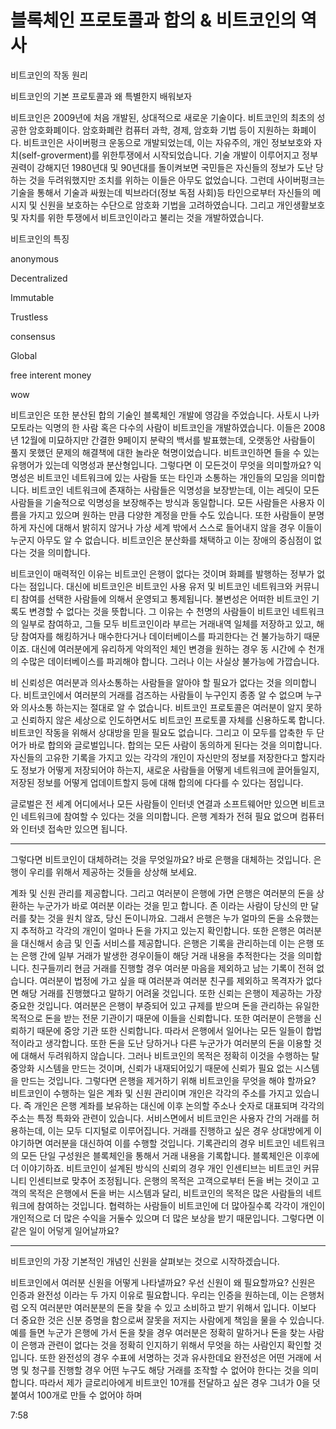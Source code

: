 # 블록체인 프로토콜과 합의 & 비트코인의 역사



비트코인의 작동 원리

비트코인의 기본 프로토콜과 왜 특별한지 배워보자

비트코인은 2009년에 처음 개발된, 상대적으로 새로운 기술이다. 
비트코인의 최초의 성공한 암호화폐이다. 
암호화폐란 컴퓨터 과학, 경제, 암호화 기법 등이 지원하는 화폐이다. 
비트코인은 사이버펑크 운동으로 개발되었는데, 이는 자유주의, 개인 정보보호와 자치(self-groverment)를 위한투쟁에서 시작되었습니다.  기술 개발이 이루어지고 정부 권력이 강해지던 1980년대 및 90년대를 돌이켜보면 국민들은 자신들의 정보가 도난 당하는 것을 두려워했지만 조치를 위하는 이들은 아무도 없었습니다. 그런데 사이버펑크는 기술을 통해서 기술과 싸웠는데 빅브라더(정보 독점 사회)등 타인으로부터 자신들의 메시지 및 신원을 보호하는 수단으로 암호화 기법을 고려하였습니다. 그리고 개인생활보호 및 자치를 위한 투쟁에서 비트코인이라고 불리는 것을 개발하였습니다. 

비트코인의 특징

anonymous

Decentralized

Immutable

Trustless

consensus

Global

free interent money

wow



비트코인은 또한 분산된 합의 기술인 블록체인 개발에 영감을 주었습니다. 사토시 나카모토라는 익명의 한 사람 혹은 다수의 사람이 비트코인을 개발하였습니다. 이들은 2008년 12월에 미묘하지만 간결한 9페이지 분략의 백서를 발표했는데, 오랫동안 사람들이 풀지 못했던 문제의 해결책에 대한 놀라운 혁명이었습니다. 비트코인하면 들을 수 있는 유행어가 있는데 익명성과 분산형입니다. 그렇다면 이 모든것이 무엇을 의미할까요? 익명성은 비트코인 네트워크에 있는 사람들 또는 타인과 소통하는 개인들의 모임을 의미합니다. 비트코인 네트워크에 존재하는 사람들은 익명성을 보장받는데, 이는 레딧이 모든 사람들을 기술적으로 익명성을 보장해주는 방식과 동일합니다. 모든 사람들은 사용자 이름을 가지고 있으며 원하는 만큼 다양한 계정을 만들 수도 있습니다. 또한 사람들이 분명하게 자신에 대해서 밝히지 않거나 가상 세계 밖에서 스스로 들어내지 않을 경우 이들이 누군지 아무도 알 수 없습니다. 
비트코인은 분산화를 채택하고 이는 장애의 중심점이 없다는 것을 의미합니다. 

비트코인이 매력적인 이유는 비트코인 은행이 없다는 것이며 화폐를 발행하는 정부가 없다는 점입니다. 대신에 비트코인은 비트코인 사용 유저 및 비트코인 네트워크와 커뮤니티 참여를 선택한 사람들에 의해서 운영되고 통제됩니다. 불변성은 어떠한 비트코인 기록도 변경할 수 없다는 것을 뜻합니다. 그 이유는 수 천명의 사람들이 비트코인 네트워크의 일부로 참여하고, 그들 모두 비트코인이라 부르는 거래내역 일체를 저장하고 있고, 해당 참여자를 해킹하거나 매수한다거나 데이터베이스를 파괴한다는 건 불가능하기 때문이죠. 대신에 여러분에게 유리하게 악의적인 체인 변경을 원하는 경우 동 시간에 수 천개의 수많은 데이터베이스를 파괴해야 합니다. 그러나 이는 사실상 불가능에 가깝습니다. 

비 신뢰성은 여러분과 의사소통하는 사람들을 알아야 할 필요가 없다는 것을 의미합니다. 비트코인에서 여러분의 거래를 검즈하는 사람들이 누구인지 종종 알 수 없으며 누구와 의사소통 하는지는 절대로 알 수 없습니다. 비트코인 프로토콜은 여러분이 알지 못하고 신뢰하지 않은 세상으로 인도하면서도 비트코인 프로토콜 자체를 신용하도록 합니다. 비트코인 작동을 위해서 상대방을 믿을 필요도 없습니다. 그리고 이 모두를 압축한 두 단어가 바로 합의와 글로벌입니다. 합의는 모든 사람이 동의하게 된다는 것을 의미합니다.  자신들의 고유한 기록을 가지고 있는 각각의 개인이 자신만의 정보를 저장한다고 할지라도 정보가 어떻게 저장되어야 하는지, 새로운 사람들을 어떻게 네트워크에 끌어들일지, 저장된 정보를 어떻게 업데이트할지 등에 대해 합의에 다다를 수 있다는 점입니다. 

글로벌은 전 세계 어디에서나 모든 사람들이 인터넷 연결과 소프트웨어만 있으면  비트코인 네트워크에 참여할 수 있다는 것을 의미합니다. 은행 계좌가 전혀 필요 없으며 컴퓨터와 인터넷 접속만 있으면 됩니다. 

---



그렇다면 비트코인이 대체하려는 것을 무엇일까요? 바로 은행을 대체하는 것입니다. 은행이 우리를 위해서 제공하는 것들을 상상해 보세요. 

계좌 및 신원 관리를 제공합니다. 그리고 여러분이 은행에 가면 은행은 여러분의 돈을 상환하는 누군가가 바로 여러분 이라는 것을 믿고 합니다. 존 이라는 사람이 당신의 만 달러를 찾는 것을 원치 않죠, 당신 돈이니까요. 그래서 은행은 누가 얼마의 돈을 소유했는지 추적하고 각각의 개인이 얼마나 돈을 가지고 있는지 확인합니다. 또한 은행은 여러분을 대신해서 송금 및 인출 서비스를 제공합니다. 은행은 기록을 관리하는데 이는 은행 또는 은행 간에 일부 거래가 발생한 경우이들이 해당 거래 내용을 추적한다는 것을 의미합니다. 친구들끼리 현금 거래를 진행할 경우 여러분 마음을 제외하고 남는 기록이 전혀 없습니다. 여러분이 법정에 가고 싶을 때 여러분과 여러분 친구를 제외하고 목격자가 없다면 해당 거래를 진행했다고 말하기 어려울 것입니다. 또한 신뢰는 은행이 제공하는 가장 중요한 것입니다. 여러분은 은행이 부증되어 있고 규제를 받으며 돈을 관리하는 유일한 목적으로 돈을 받는 전문 기관이기 때문에 이들을 신뢰합니다. 또한 여러분이 은행을 신뢰하기 때문에 중앙 기관 또한 신뢰합니다. 따라서 은행에서 일어나는 모든 일들이 합법적이라고 생각합니다. 또한 돈을 도난 당하거나 다른 누군가가 여러분의 돈을 이용할 것에 대해서 두려워하지 않습니다. 
그러나 비트코인의 목적은 정확히 이것을 수행하는 탈 중앙화 시스템을 만드는 것이며, 신뢰가 내재되어있기 때문에 신뢰가 필요 없는 시스템을 만드는 것입니다. 그렇다면 은행을 제거하기 위해 비트코인을 무엇을 해야 할까요? 비트코인이 수행하는 일은 계좌 및 신원 관리이며 개인은 각각의 주소를 가지고 있습니다.  즉 개인은 은행 계좌를 보유하는 대신에 이후 논의할 주소나 숫자로 대표되며 각각의 주소는 특정 특화와 관련이 있습니다.  서비스면에서 비트코인은 사용자 간의 거래를 허용하는데, 이는 모두 디지털로 이루어집니다. 거래를 진행하고 싶은 경우 상대방에게 이야기하면 여러분을 대신하여 이를 수행할 것입니다.  기록관리의 경우 비트코인 네트워크의 모든 단일 구성원은 블록체인을 통해서 거래 내용을 기록합니다. 블록체인은 이후에 더 이야기하죠. 비트코인이 설계된 방식의 신뢰의 경우 개인 인센티브는 비트코인 커뮤니티 인센티브로 맞추어 조정됩니다.  은행의 목적은 고객으로부터 돈을 버는 것이고 고객의 목적은 은행에서 돈을 버는 시스템과 달리, 비트코인의 목적은 많은 사람들의 네트워크에 참여하는 것입니다. 협력하는 사람들이 비트코인에 더 많아질수록 각각이 개인이 개인적으로 더 많은 수익을 거둘수 있으며 더 많은 보상을 받기 때문입니다. 그렇다면 이 같은 일이 어덯게 일어날까요?

---

비트코인의 가장 기본적인 개념인 신원을 살펴보는 것으로 시작하겠습니다. 

비트코인에서 여러분 신원을 어떻게 나타낼까요? 우선 신원이 왜 필요할까요? 신원은 인증과 완전성 이라는 두 가지 이유로 필요합니다. 우리는 인증을 원하는데, 이는 은행처럼 오직 여러분만 여러분분의 돈을 찾을 수 있고 소비하고 받기 위해서 입니다. 이보다 더 중요한 것은 신분 증명을 함으로써 잘못을 저지는 사람에게 책임을 물을 수 있습니다. 예를 들면 누군가 은행에 가서 돈을 찾을 경우 여러분은 정확히 말하거나 돈을 찾는 사람이 은행과 관련이 없다는 것을 정확히 인지하기 위해서 무엇을 하는 사람인지 확인할 것입니다. 또한 완전성의 경우 수표에 서명하는 것과 유사한데요 완전성은 어떤 거래에 서명 및 청구를 진행할 경우 어떤 누구도 해당 거래를 조작할 수 없어야 한다는 것을 의미합니다. 따라서 제가 글로리아에게 비트코인 10개를 전달하고 싶은 경우 그녀가 0을 덧붙여서 100개로 만들 수 없어야 하며

7:58 